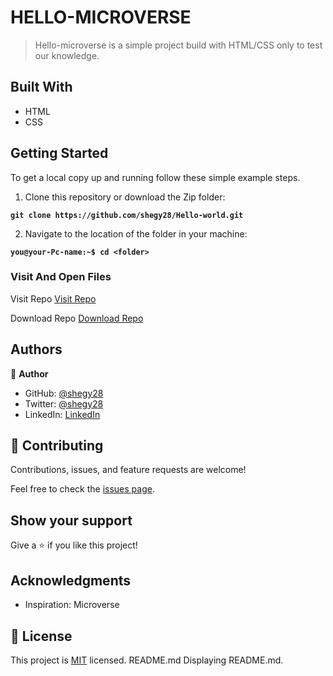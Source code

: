 
# HELLO-MICROVERSE

> Hello-microverse is a simple project build with HTML/CSS only to test our knowledge.


## Built With

- HTML
- CSS

## Getting Started
To get a local copy up and running follow these simple example steps.

1. Clone this repository or download the Zip folder:

**``git clone https://github.com/shegy28/Hello-world.git``**

2. Navigate to the location of the folder in your machine:

**``you@your-Pc-name:~$ cd <folder>``**

### Visit And Open Files
Visit Repo
[Visit Repo](https://github.com/shegy28/Hello-world)

Download Repo
[Download Repo](https://github.com/shegy28/Hello-world/archive/refs/heads/main.zip)


## Authors

👤 **Author**

- GitHub: [@shegy28](https://github.com/shegy28)
- Twitter: [@shegy28](https://twitter.com/shegy28)
- LinkedIn: [LinkedIn](https://www.linkedin.com/in/chimezie-asouzu-67704224a/)

## 🤝 Contributing

Contributions, issues, and feature requests are welcome!

Feel free to check the [issues page](https://github.com/shegy28/Hello-world/issues).

## Show your support

Give a ⭐️ if you like this project!

## Acknowledgments

- Inspiration: Microverse

## 📝 License

This project is [MIT](./LICENSE) licensed.
README.md
Displaying README.md.